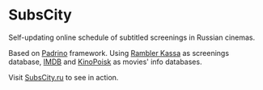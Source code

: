 SubsCity
========

Self-updating online schedule of subtitled screenings in Russian cinemas. 

Based on [Padrino](http://padrinorb.com) framework.
Using [Rambler Kassa](http://kassa.rambler.ru) as screenings database, [IMDB](http://imdb.com) and [KinoPoisk](http://kinopoisk.ru) as movies' info databases.

Visit [SubsCity.ru](http://subscity.ru) to see in action.